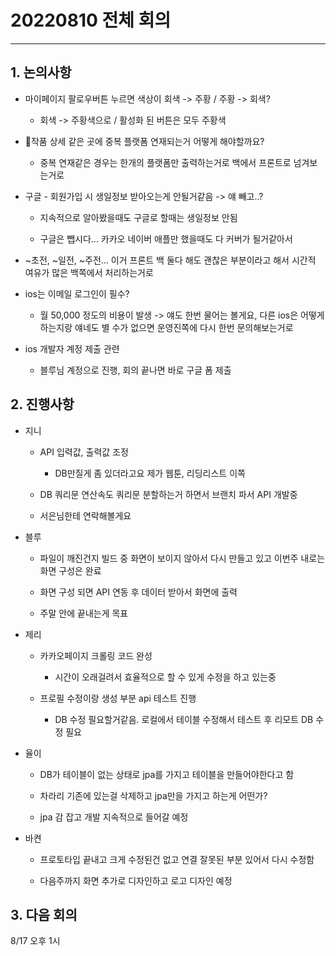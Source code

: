 # 20220810 전체 회의

----

## 1. 논의사항

- 마이페이지 팔로우버튼 누르면 색상이 회색 -> 주황 / 주황 -> 회색?
  
  - 회색 -> 주황색으로 / 활성화 된 버튼은 모두 주황색

- 작품 상세 같은 곳에 중복 플랫폼 연재되는거 어떻게 해야할까요?
  
  - 중복 연재같은 경우는 한개의 플랫폼만 출력하는거로 백에서 프론트로 넘겨보는거로

- 구글 - 회원가입 시 생일정보 받아오는게 안될거같음 -> 얘 빼고..?
  
  - 지속적으로 알아봤을때도 구글로 할때는 생일정보 안됨
  
  - 구글은 뺍시다... 카카오 네이버 애플만 했을때도 다 커버가 될거같아서

- ~초전, ~일전, ~주전... 이거 프론트 백 둘다 해도 괜찮은 부분이라고 해서 시간적 여유가 많은 백쪽에서 처리하는거로

- ios는 이메일 로그인이 필수?
  
  - 월 50,000 정도의 비용이 발생 -> 얘도 한번 물어는 볼게요, 다른 ios은 어떻게 하는지랑 얘네도 별 수가 없으면 운영진쪽에 다시 한번 문의해보는거로

- ios 개발자 계정 제출 관련
  
  - 블루님 계정으로 진행, 회의 끝나면 바로 구글 폼 제출



## 2. 진행사항

- 지니
  
  - API 입력값, 출력값 조정
    
    - DB만질게 좀 있더라고요 제가 웹툰, 리딩리스트 이쪽
  
  - DB 쿼리문 연산속도 쿼리문 분할하는거 하면서 브랜치 파서 API 개발중
  
  - 서은님한테 연락해볼게요

- 블루
  
  - 파일이 깨진건지 빌드 중 화면이 보이지 않아서 다시 만들고 있고 이번주 내로는 화면 구성은 완료
  
  - 화면 구성 되면 API 연동 후 데이터 받아서 화면에 출력
  
  - 주말 안에 끝내는게 목표

- 제리
  
  - 카카오페이지 크롤링 코드 완성
    
    - 시간이 오래걸려서 효율적으로 할 수 있게 수정을 하고 있는중
  
  - 프로필 수정이랑 생성 부분 api 테스트 진행
    
    - DB 수정 필요할거같음. 로컬에서 테이블 수정해서 테스트 후 리모트 DB 수정 필요

- 율이
  
  - DB가 테이블이 없는 상태로 jpa를 가지고 테이블을 만들어야한다고 함
  
  - 차라리 기존에 있는걸 삭제하고 jpa만을 가지고 하는게 어떤가?
  
  - jpa 감 잡고 개발 지속적으로 들어갈 예정

- 바켠
  
  - 프로토타입 끝내고 크게 수정된건 없고 연결 잘못된 부분 있어서 다시 수정함
  
  - 다음주까지 화면 추가로 디자인하고 로고 디자인 예정



## 3. 다음 회의

8/17 오후 1시


